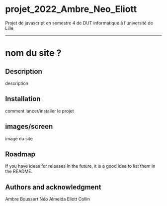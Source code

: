 # projet_2022_Ambre_Neo_Eliott

Projet de javascript en semestre 4 de DUT informatique à l'université de Lille

***

# nom du site ?

## Description
description

## Installation
comment lancer/installer le projet

## images/screen
image du site

## Roadmap
If you have ideas for releases in the future, it is a good idea to list them in the README.

## Authors and acknowledgment
Ambre Boussert
Néo Almeida
Eliott Collin
